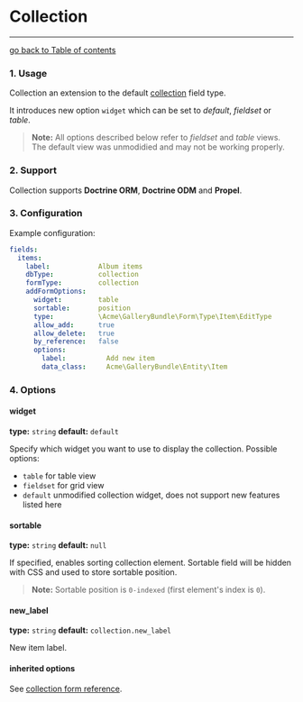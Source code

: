 # Collection
---------------------------------------

[go back to Table of contents][back-to-index]

[back-to-index]: https://github.com/symfony2admingenerator/AdmingeneratorGeneratorBundle/blob/master/Resources/doc/documentation.md#5-form-extensions

### 1. Usage

Collection an extension to the default [collection](http://symfony.com/doc/current/reference/forms/types/collection.html) field type.

It introduces new option `widget` which can be set to *default*, *fieldset* or *table*.

> **Note:** All options described below refer to *fieldset* and *table* views. The default view was unmodidied and may not be working properly.

### 2. Support

Collection supports **Doctrine ORM**, **Doctrine ODM** and **Propel**.

### 3. Configuration

Example configuration:

```yaml
fields:
  items:
    label:            Album items
    dbType:           collection
    formType:         collection
    addFormOptions:
      widget:         table
      sortable:       position  
      type:           \Acme\GalleryBundle\Form\Type\Item\EditType
      allow_add:      true
      allow_delete:   true
      by_reference:   false
      options:
        label:          Add new item
        data_class:     Acme\GalleryBundle\Entity\Item
```

### 4. Options

#### widget

**type:** `string` **default:** `default`

Specify which widget you want to use to display the collection. Possible options:

* `table` for table view
* `fieldset` for grid view
* `default` unmodified collection widget, does not support new features listed here

#### sortable

**type:** `string` **default:** `null`

If specified, enables sorting collection element. Sortable field will be hidden with CSS and used to store sortable position. 

> **Note:** Sortable position is `0-indexed` (first element's index is `0`).

#### new_label

**type:** `string` **default:** `collection.new_label`

New item label.

#### inherited options

See [collection form reference](http://symfony.com/doc/current/reference/forms/types/collection.html#field-options).